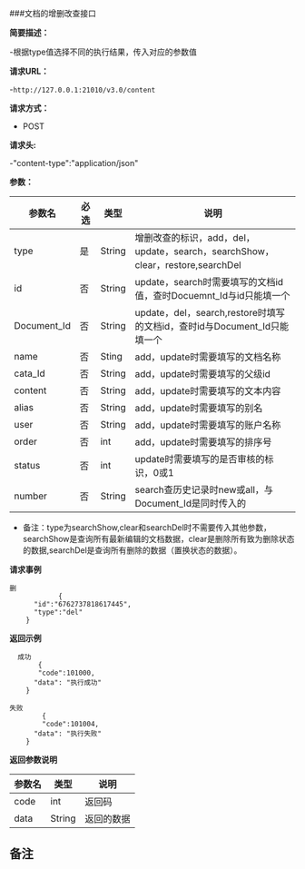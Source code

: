 ###文档的增删改查接口

**简要描述：** 

-根据type值选择不同的执行结果，传入对应的参数值

**请求URL：** 

-`http://127.0.0.1:21010/v3.0/content`

**请求方式：**

- POST 

**请求头:**

-"content-type":"application/json"

**参数：** 

| 参数名  | 必选 | 类型     |说明|
| ------ | -------- | -------- |------|
|type|是|String|增删改查的标识，add，del，update，search，searchShow，clear，restore,searchDel|
|id|否|String|update，search时需要填写的文档id值，查时Docuemnt_Id与id只能填一个|
|Document_Id|否|String|update，del，search,restore时填写的文档id，查时id与Document_Id只能填一个|
|name|否|Sting|add，update时需要填写的文档名称|
|cata_Id|否|String|add，update时需要填写的父级id|
|content|否|String|add，update时需要填写的文本内容|
|alias|否|String|add，update时需要填写的别名|
|user|否|String|add，update时需要填写的账户名称|
|order|否|int|add，update时需要填写的排序号|
|status|否|int|update时需要填写的是否审核的标识，0或1|
|number|否|String|search查历史记录时new或all，与Document_Id是同时传入的|

- 备注：type为searchShow,clear和searchDel时不需要传入其他参数，searchShow是查询所有最新编辑的文档数据，clear是删除所有致为删除状态的数据,searchDel是查询所有删除的数据（置换状态的数据）。

**请求事例**

```
删
            {
      "id":"6762737818617445",
	  "type":"del"
    }
```

 **返回示例**
 
```
  成功
       {
	   "code":101000,
      "data": "执行成功"
    }
```

```
失败
        {
		"code":101004,
      "data": "执行失败"
    }
```

**返回参数说明**

| 参数名  |   类型     |说明|
| ------ | -------- |------|
| code | int |返回码|
|data|String|返回的数据|

**备注**
-